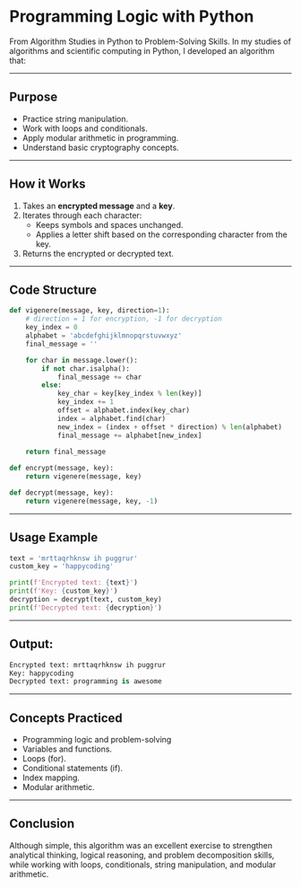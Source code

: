 # Programming Logic with Python

From Algorithm Studies in Python to Problem-Solving Skills. In my studies of algorithms and scientific computing in Python, I developed an algorithm that:

---

## Purpose

- Practice string manipulation.
- Work with loops and conditionals.
- Apply modular arithmetic in programming.
- Understand basic cryptography concepts.

---

## How it Works

1. Takes an **encrypted message** and a **key**.
2. Iterates through each character:
   - Keeps symbols and spaces unchanged.
   - Applies a letter shift based on the corresponding character from the key.
3. Returns the encrypted or decrypted text.

---

## Code Structure

```python
def vigenere(message, key, direction=1):
    # direction = 1 for encryption, -1 for decryption
    key_index = 0
    alphabet = 'abcdefghijklmnopqrstuvwxyz'
    final_message = ''

    for char in message.lower():
        if not char.isalpha():
            final_message += char
        else:
            key_char = key[key_index % len(key)]
            key_index += 1
            offset = alphabet.index(key_char)
            index = alphabet.find(char)
            new_index = (index + offset * direction) % len(alphabet)
            final_message += alphabet[new_index]
    
    return final_message

def encrypt(message, key):
    return vigenere(message, key)

def decrypt(message, key):
    return vigenere(message, key, -1)
```

---

## Usage Example

```python
text = 'mrttaqrhknsw ih puggrur' 
custom_key = 'happycoding'

print(f'Encrypted text: {text}') 
print(f'Key: {custom_key}') 
decryption = decrypt(text, custom_key) 
print(f'Decrypted text: {decryption}')
```

---

## Output:

```python
Encrypted text: mrttaqrhknsw ih puggrur
Key: happycoding
Decrypted text: programming is awesome
```

---

## Concepts Practiced

- Programming logic and problem-solving
- Variables and functions.
- Loops (for).
- Conditional statements (if).
- Index mapping.
- Modular arithmetic.

---

## Conclusion

Although simple, this algorithm was an excellent exercise to strengthen analytical thinking, logical reasoning, and problem decomposition skills, while working with loops, conditionals, string manipulation, and modular arithmetic.



